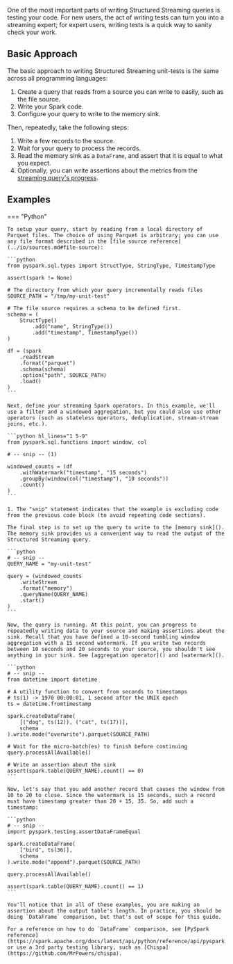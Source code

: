 One of the most important parts of writing Structured Streaming queries is testing your code. For new users, the act of writing tests can turn you into a streaming expert; for expert users, writing tests is a quick way to sanity check your work.

## Basic Approach

The basic approach to writing Structured Streaming unit-tests is the same across all programming languages:

1. Create a query that reads from a source you can write to easily, such as the file source.
2. Write your Spark code.
3. Configure your query to write to the memory sink.

Then, repeatedly, take the following steps:

1. Write a few records to the source.
2. Wait for your query to process the records.
3. Read the memory sink as a `DataFrame`, and assert that it is equal to what you expect.
4. Optionally, you can write assertions about the metrics from the [streaming query's progress](../operations/query_progress.md).

## Examples

=== "Python"

    To setup your query, start by reading from a local directory of Parquet files. The choice of using Parquet is arbitrary; you can use any file format described in the [file source reference](../io/sources.md#file-source):

    ```python
    from pyspark.sql.types import StructType, StringType, TimestampType

    assert(spark != None)

    # The directory from which your query incrementally reads files
    SOURCE_PATH = "/tmp/my-unit-test"

    # The file source requires a schema to be defined first.
    schema = (
        StructType()
            .add("name", StringType())
            .add("timestamp", TimestampType())
    )

    df = (spark
        .readStream
        .format("parquet")
        .schema(schema)
        .option("path", SOURCE_PATH)
        .load()
    )
    ```

    Next, define your streaming Spark operators. In this example, we'll use a filter and a windowed aggregation, but you could also use other operators (such as stateless operators, deduplication, stream-stream joins, etc.).

    ```python hl_lines="1 5-9"
    from pyspark.sql.functions import window, col

    # -- snip -- (1)

    windowed_counts = (df
        .withWatermark("timestamp", "15 seconds")
        .groupBy(window(col("timestamp"), "10 seconds"))
        .count()
    )
    ```

    1. The "snip" statement indicates that the example is excluding code from the previous code block (to avoid repeating code sections).

    The final step is to set up the query to write to the [memory sink](). The memory sink provides us a convenient way to read the output of the Structured Streaming query.

    ```python
    # -- snip --
    QUERY_NAME = "my-unit-test"

    query = (windowed_counts
        .writeStream
        .format("memory") 
        .queryName(QUERY_NAME)
        .start()
    )
    ```

    Now, the query is running. At this point, you can progress to repeatedly writing data to your source and making assertions about the sink. Recall that you have defined a 10-second tumbling window aggregation with a 15 second watermark. If you write two records between 10 seconds and 20 seconds to your source, you shouldn't see anything in your sink. See [aggregation operator]() and [watermark]().

    ```python
    # -- snip -- 
    from datetime import datetime

    # A utility function to convert from seconds to timestamps
    # ts(1) -> 1970 00:00:01, 1 second after the UNIX epoch
    ts = datetime.fromtimestamp

    spark.createDataFrame(
        [("dog", ts(12)), ("cat", ts(17))],
        schema
    ).write.mode("overwrite").parquet(SOURCE_PATH)

    # Wait for the micro-batch(es) to finish before continuing
    query.processAllAvailable()

    # Write an assertion about the sink
    assert(spark.table(QUERY_NAME).count() == 0)
    ```

    Now, let's say that you add another record that causes the window from 10 to 20 to close. Since the watermark is 15 seconds, such a record must have timestamp greater than 20 + 15, 35. So, add such a timestamp:

    ```python
    # -- snip -- 
    import pyspark.testing.assertDataFrameEqual

    spark.createDataFrame(
        ["bird", ts(36)],
        schema
    ).write.mode("append").parquet(SOURCE_PATH)

    query.processAllAvailable()

    assert(spark.table(QUERY_NAME).count() == 1)
    ```

    You'll notice that in all of these examples, you are making an assertion about the output table's length. In practice, you should be doing `DataFrame` comparison, but that's out of scope for this guide.

    For a reference on how to do `DataFrame` comparison, see [PySpark reference](https://spark.apache.org/docs/latest/api/python/reference/api/pyspark.testing.assertDataFrameEqual.html) or use a 3rd party testing library, such as [Chispa](https://github.com/MrPowers/chispa).

